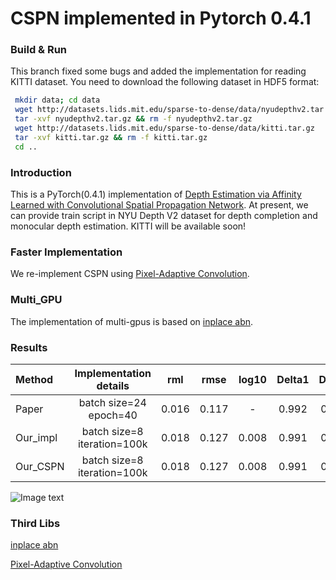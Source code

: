 # CSPN implemented in Pytorch 0.4.1

### Build & Run

This branch fixed some bugs and added the implementation for reading KITTI dataset.
You need to download the following dataset in HDF5 format:
```sh
 mkdir data; cd data
 wget http://datasets.lids.mit.edu/sparse-to-dense/data/nyudepthv2.tar.gz
 tar -xvf nyudepthv2.tar.gz && rm -f nyudepthv2.tar.gz
 wget http://datasets.lids.mit.edu/sparse-to-dense/data/kitti.tar.gz
 tar -xvf kitti.tar.gz && rm -f kitti.tar.gz
 cd ..
```


### Introduction
This is a PyTorch(0.4.1) implementation of [Depth Estimation via Affinity Learned with Convolutional Spatial Propagation Network](http://arxiv.org/abs/1808.00150). At present, we can provide train script in NYU Depth V2 dataset for depth completion and monocular depth estimation. KITTI will be available soon!

### Faster Implementation
We re-implement CSPN using [Pixel-Adaptive Convolution](http://arxiv.org/abs/1904.05373). 

### Multi_GPU
The implementation of multi-gpus is based on [inplace abn](http://arxiv.org/abs/1712.02616).

### Results
Method | Implementation details |  rml  | rmse  | log10 | Delta1 | Delta2 | Delta3 
 :-------| :------:  | :------: | :------: | :------: | :------: | :------: | :------: 
 Paper   | batch size=24 epoch=40 | 0.016  | 0.117 | - | 0.992 | 0.999 | 1.000
 Our_impl  | batch size=8 iteration=100k | 0.018 | 0.127 | 0.008 | 0.991 | 0.998 | 1.000
 Our_CSPN  | batch size=8 iteration=100k | 0.018 | 0.127 | 0.008 | 0.991 | 0.998 | 1.000

 ![Image text](https://github.com/dontLoveBugs/CSPN_monodepth/blob/master/result/nyu.PNG)

### Third Libs
[inplace abn](https://github.com/mapillary/inplace_abn)

[Pixel-Adaptive Convolution](https://github.com/NVlabs/pacnet)
